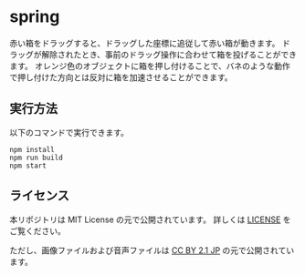 # spring

赤い箱をドラッグすると、ドラッグした座標に追従して赤い箱が動きます。
ドラッグが解除されたとき、事前のドラッグ操作に合わせて箱を投げることができます。
オレンジ色のオブジェクトに箱を押し付けることで、バネのような動作で押し付けた方向とは反対に箱を加速させることができます。

## 実行方法

以下のコマンドで実行できます。

```
npm install
npm run build
npm start
```

## ライセンス

本リポジトリは MIT License の元で公開されています。
詳しくは [LICENSE](./LICENSE) をご覧ください。

ただし、画像ファイルおよび音声ファイルは
[CC BY 2.1 JP](https://creativecommons.org/licenses/by/2.1/jp/) の元で公開されています。
